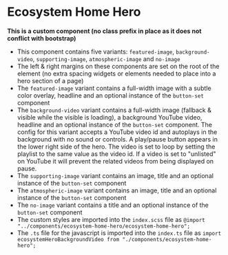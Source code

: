 # Ecosystem Home Hero

**This is a custom component (no class prefix in place as it does not conflict with bootstrap)**

- This component contains five variants: `featured-image`, `background-video`, `supporting-image`, `atmospheric-image` and `no-image`
- The left & right margins on these components are set on the root of the element (no extra spacing widgets or elements needed to place into a hero section of a page)
- The `featured-image` variant contains a full-width image with a subtle color overlay, headline and an optional instance of the `button-set` component
- The `background-video` variant contains a full-width image (fallback & visible while the visible is loading), a background YouTube video, headline and an optional instance of the `button-set` component. The config for this variant accepts a YouTube video id and autoplays in the background with no sound or controls. A play/pause button appears in the lower right side of the hero. The video is set to loop by setting the playlist to the same value as the video id. If a video is set to "unlisted" on YouTube it will prevent the related videos from being displayed on pause.
- The `supporting-image` variant contains an image, title and an optional instance of the `button-set` component
- The `atmospheric-image` variant contains an image, title and an optional instance of the `button-set` component
- The `no-image` variant contains a title and an optional instance of the `button-set` component
- The custom styles are imported into the `index.scss` file as `@import "../components/ecosystem-home-hero/ecosystem-home-hero";`
- The `.ts` file for the javascript is imported into the `index.ts` file as `import ecosystemHeroBackgroundVideo from "./components/ecosystem-home-hero";`
